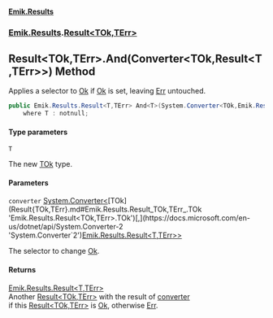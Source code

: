 #### [Emik.Results](index.md 'index')
### [Emik.Results](Emik.Results.md 'Emik.Results').[Result&lt;TOk,TErr&gt;](Result{TOk,TErr}.md 'Emik.Results.Result<TOk,TErr>')

## Result<TOk,TErr>.And<T>(Converter<TOk,Result<T,TErr>>) Method

Applies a selector to [Ok](Result{TOk,TErr}.Ok.md 'Emik.Results.Result<TOk,TErr>.Ok') if [Ok](Result{TOk,TErr}.Ok.md 'Emik.Results.Result<TOk,TErr>.Ok') is set, leaving [Err](Result{TOk,TErr}.Err.md 'Emik.Results.Result<TOk,TErr>.Err') untouched.

```csharp
public Emik.Results.Result<T,TErr> And<T>(System.Converter<TOk,Emik.Results.Result<T,TErr>> converter)
    where T : notnull;
```
#### Type parameters

<a name='Emik.Results.Result_TOk,TErr_.And_T_(System.Converter_TOk,Emik.Results.Result_T,TErr__).T'></a>

`T`

The new [TOk](Result{TOk,TErr}.md#Emik.Results.Result_TOk,TErr_.TOk 'Emik.Results.Result<TOk,TErr>.TOk') type.
#### Parameters

<a name='Emik.Results.Result_TOk,TErr_.And_T_(System.Converter_TOk,Emik.Results.Result_T,TErr__).converter'></a>

`converter` [System.Converter&lt;](https://docs.microsoft.com/en-us/dotnet/api/System.Converter-2 'System.Converter`2')[TOk](Result{TOk,TErr}.md#Emik.Results.Result_TOk,TErr_.TOk 'Emik.Results.Result<TOk,TErr>.TOk')[,](https://docs.microsoft.com/en-us/dotnet/api/System.Converter-2 'System.Converter`2')[Emik.Results.Result&lt;](Result{TOk,TErr}.md 'Emik.Results.Result<TOk,TErr>')[T](Result{TOk,TErr}.And{T}(Converter{TOk,Result{T,TErr}}).md#Emik.Results.Result_TOk,TErr_.And_T_(System.Converter_TOk,Emik.Results.Result_T,TErr__).T 'Emik.Results.Result<TOk,TErr>.And<T>(System.Converter<TOk,Emik.Results.Result<T,TErr>>).T')[,](Result{TOk,TErr}.md 'Emik.Results.Result<TOk,TErr>')[TErr](Result{TOk,TErr}.md#Emik.Results.Result_TOk,TErr_.TErr 'Emik.Results.Result<TOk,TErr>.TErr')[&gt;](Result{TOk,TErr}.md 'Emik.Results.Result<TOk,TErr>')[&gt;](https://docs.microsoft.com/en-us/dotnet/api/System.Converter-2 'System.Converter`2')

The selector to change [Ok](Result{TOk,TErr}.Ok.md 'Emik.Results.Result<TOk,TErr>.Ok').

#### Returns
[Emik.Results.Result&lt;](Result{TOk,TErr}.md 'Emik.Results.Result<TOk,TErr>')[T](Result{TOk,TErr}.And{T}(Converter{TOk,Result{T,TErr}}).md#Emik.Results.Result_TOk,TErr_.And_T_(System.Converter_TOk,Emik.Results.Result_T,TErr__).T 'Emik.Results.Result<TOk,TErr>.And<T>(System.Converter<TOk,Emik.Results.Result<T,TErr>>).T')[,](Result{TOk,TErr}.md 'Emik.Results.Result<TOk,TErr>')[TErr](Result{TOk,TErr}.md#Emik.Results.Result_TOk,TErr_.TErr 'Emik.Results.Result<TOk,TErr>.TErr')[&gt;](Result{TOk,TErr}.md 'Emik.Results.Result<TOk,TErr>')  
Another [Result&lt;TOk,TErr&gt;](Result{TOk,TErr}.md 'Emik.Results.Result<TOk,TErr>') with the result of [converter](Result{TOk,TErr}.And{T}(Converter{TOk,Result{T,TErr}}).md#Emik.Results.Result_TOk,TErr_.And_T_(System.Converter_TOk,Emik.Results.Result_T,TErr__).converter 'Emik.Results.Result<TOk,TErr>.And<T>(System.Converter<TOk,Emik.Results.Result<T,TErr>>).converter')  
if this [Result&lt;TOk,TErr&gt;](Result{TOk,TErr}.md 'Emik.Results.Result<TOk,TErr>') is [Ok](Result{TOk,TErr}.Ok.md 'Emik.Results.Result<TOk,TErr>.Ok'), otherwise [Err](Result{TOk,TErr}.Err.md 'Emik.Results.Result<TOk,TErr>.Err').